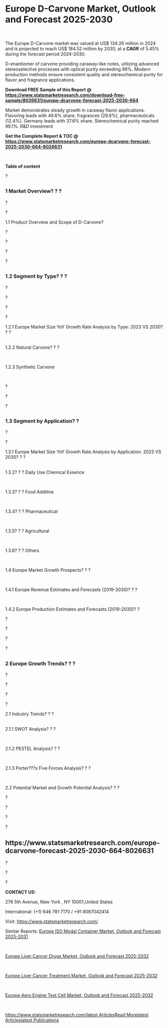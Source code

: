 <h1>Europe D-Carvone Market, Outlook and Forecast 2025-2030</h1><br/><p>The Europe D-Carvone market was valued at US$ 134.26 million in 2024 and is projected to reach US$ 184.52 million by 2030, at a <strong>CAGR</strong> of 5.45% during the forecast period 2024-2030.</p>
 
 
 
 <p>D-enantiomer of carvone providing caraway-like notes, utilizing advanced stereoselective processes with optical purity exceeding 98%. Modern production methods ensure consistent quality and stereochemical purity for flavor and fragrance applications.</p>
 
 
 
 <p><strong>Download FREE Sample of this Report @ <a href="https://www.statsmarketresearch.com/download-free-sample/8026631/europe-dcarvone-forecast-2025-2030-664">https://www.statsmarketresearch.com/download-free-sample/8026631/europe-dcarvone-forecast-2025-2030-664</a></strong></p>
 
 
 
 <p>Market demonstrates steady growth in caraway flavor applications. Flavoring leads with 49.6% share, fragrances (29.8%), pharmaceuticals (12.4%). Germany leads with 37.6% share. Stereochemical purity reached 99.1%. R&D investment</p>
 
 
 
 <div><b>Get the Complete Report & TOC @ <a href="https://www.statsmarketresearch.com/europe-dcarvone-forecast-2025-2030-664-8026631">https://www.statsmarketresearch.com/europe-dcarvone-forecast-2025-2030-664-8026631</a></b></div>
 
 
 
 <p><br />
 
 <b>Table of content</b></p>
 
 
 
 <p>? </p>
 
 
 
 <h2><span style="font-size:16px"><strong>1 Market Overview? ? ? </strong></span></h2>
 
 
 
 <p>? </p>
 
 
 
 <p>? </p>
 
 
 
 <p>1.1 Product Overview and Scope of D-Carvone? </p>
 
 
 
 <p>? </p>
 
 
 
 <p>? </p>
 
 
 
 <p>? </p>
 
 
 
 <p>? </p>
 
 
 
 <h2><strong><span style="font-size:16px">1.2 Segment by Type? ? ? </span></strong></h2>
 
 
 
 <p>? </p>
 
 
 
 <p>? </p>
 
 
 
 <p>? </p>
 
 
 
 <p>? </p>
 
 
 
 <p>1.2.1 Europe Market Size YoY Growth Rate Analysis by Type: 2023 VS 2030? ? ? <br />
 
 <br />
 
 1.2.2 Natural Carvone? ? ? <br />
 
 <br />
 
 1.2.3 Synthetic Carvone<br />
 
 <br />
 
 ? </p>
 
 
 
 <p>? </p>
 
 
 
 <p>? </p>
 
 
 
 <h2><span style="font-size:16px"><strong>1.3 Segment by Application? ? </strong></span></h2>
 
 
 
 <p>? </p>
 
 
 
 <p>? </p>
 
 
 
 <p>1.3.1 Europe Market Size YoY Growth Rate Analysis by Application: 2023 VS 2030? ? ? <br />
 
 <br />
 
 1.3.2? ? ? Daily Use Chemical Essence<br />
 
 <br />
 
 1.3.3? ? ? Food Additive<br />
 
 <br />
 
 1.3.4? ? ? Pharmaceutical<br />
 
 <br />
 
 1.3.5? ? ? Agricultural<br />
 
 <br />
 
 1.3.6? ? ? Others<br />
 
 <br />
 
 1.4 Europe Market Growth Prospects? ? ? <br />
 
 <br />
 
 1.4.1 Europe Revenue Estimates and Forecasts (2019-2030)? ? ? <br />
 
 <br />
 
 1.4.2 Europe Production Estimates and Forecasts (2019-2030)? ? </p>
 
 
 
 <p>? </p>
 
 
 
 <p>? </p>
 
 
 
 <p>? </p>
 
 
 
 <p>? </p>
 
 
 
 <h2><span style="font-size:16px"><strong>2 Europe Growth Trends? ? ? </strong></span></h2>
 
 
 
 <p>? </p>
 
 
 
 <p>? </p>
 
 
 
 <p>? </p>
 
 
 
 <p>? </p>
 
 
 
 <p>2.1 Industry Trends? ? ? <br />
 
 <br />
 
 2.1.1 SWOT Analysis? ? ? <br />
 
 <br />
 
 2.1.2 PESTEL Analysis? ? ? <br />
 
 <br />
 
 2.1.3 Porter???s Five Forces Analysis? ? ? <br />
 
 <br />
 
 2.2 Potential Market and Growth Potential Analysis? ? ? </p>
 
 
 
 <p>? </p>
 
 
 
 <p>? </p>
 
 
 
 <p>? </p>
 
 
 
 <p>? </p>
 
 
 
 <h2><span europe-dcarvone-forecast-2025-2030-664-8026631="" https:="" style="font<br><div><b>Get the Complete Report & TOC @ <a data-cke-saved-href=" www.statsmarketresearch.com="">https://www.statsmarketresearch.com/europe-dcarvone-forecast-2025-2030-664-8026631</span></h2>
 
 
 
 <p>? </p>
 
 
 
 <p>? </p>
 
 
 
 <p>? </p>
 
 
 
 <p><span europe-dcarvone-forecast-2025-2030-664-8026631="" https:="" style="font<br><div><b>Get the Complete Report & TOC @ <a data-cke-saved-href=" www.statsmarketresearch.com=""><b>CONTACT US:</b><br />
 
 276 5th Avenue, New York , NY 10001,United States<br />
 
 International: (+1) 646 781 7170 / +91 8087042414<br />
 
 Visit: <a href="https://www.statsmarketresearch.com/">https://www.statsmarketresearch.com/</a><br />
 
 Similar Reports: <a href="https://www.statsmarketresearch.com/europe-dcarvone-forecast-2025-2030-664-8026631">Europe ISO Modal Container Market, Outlook and Forecast 2025-2031</a><br />
 
 <br />
 
 <a href="https://www.statsmarketresearch.com/europe-dcarvone-forecast-2025-2030-664-8026631">Europe Liver Cancer Drugs Market, Outlook and Forecast 2025-2032</a><br />
 
 <br />
 
 <a href="https://www.statsmarketresearch.com/europe-dcarvone-forecast-2025-2030-664-8026631">Europe Liver Cancer Treatment Market, Outlook and Forecast 2025-2032</a><br />
 
 <br />
 
 <a href="https://www.statsmarketresearch.com/europe-dcarvone-forecast-2025-2030-664-8026631">Europe Aero Engine Test Cell Market, Outlook and Forecast 2025-2032</a><br />
 
 <br />
 
 <a href="https://gyeongbokgung.com">https://www.statsmarketresearch.com/</a><a href="https://hallyeomaritime.com">latest Articles</a><a href="https://jingwansa.com">Read More</a><a href="https://nguoiviet.jp/">latest Articles</a><a href="https://www.intelmarketresearch.com/">latest Publications</a></span></p>